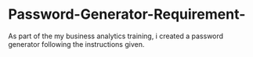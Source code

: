 # Password-Generator-Requirement- 
As part of the my business analytics training, i created a password generator following the instructions given.
